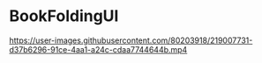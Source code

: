 # BookFoldingUI

https://user-images.githubusercontent.com/80203918/219007731-d37b6296-91ce-4aa1-a24c-cdaa7744644b.mp4
